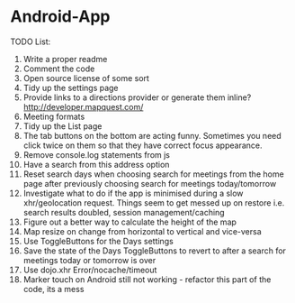Android-App
===========

TODO List:

1.  Write a proper readme
2.  Comment the code
3.  Open source license of some sort
4.  Tidy up the settings page
5.  Provide links to a directions provider or generate them inline? http://developer.mapquest.com/
6.  Meeting formats
7.  Tidy up the List page
8.  The tab buttons on the bottom are acting funny. Sometimes you need click twice on them so that they
    have correct focus appearance.
9.  Remove console.log statements from js
10.	Have a search from this address option
11. Reset search days when choosing search for meetings from the home page after previously choosing 
    search for meetings today/tomorrow
12. Investigate what to do if the app is minimised during a slow xhr/geolocation request. Things seem 
    to get messed up on restore i.e. search results doubled, session management/caching
13. Figure out a better way to calculate the height of the map
14. Map resize on change from horizontal to vertical and vice-versa
15. Use ToggleButtons for the Days settings
16. Save the state of the Days ToggleButtons to revert to after a search for meetings today or tomorrow is over
17. Use dojo.xhr  Error/nocache/timeout
18. Marker touch on Android still not working - refactor this part of the code, its a mess

